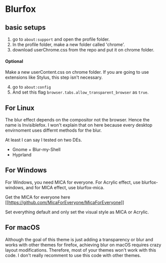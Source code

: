 # Blurfox

## basic setups

1. go to `about:support` and open the profile folder.
2. In the profile folder, make a new folder called 'chrome'.
3. download userChrome.css from the repo and put it on chrome folder.

#### Optional 
Make a new userContent.css on chrome folder. If you are going to use extensions like Stylus, this step isn't necessary. 

4. go to `about:config`
5. And set this flag `browser.tabs.allow_transparent_browser` as `true`.

## For Linux
The blur effect depends on the compositor not the browser. Hence the name is Invisiblefox. I won't explain that on here because every desktop envirnoment uses differnt methods for the blur. 

At least I can say I tested on two DEs. 
- Gnome + Blur-my-Shell
- Hyprland

## For Windows
For Windows, you need MICA for everyone. For Acrylic effect, use blurfox-windows, and for MICA effect, use blurfox-mica. 

Get the MICA for everyone here 
[[https://github.com/MicaForEveryone/MicaForEveryone]]

Set everything default and only set the visual style as MICA or Acrylic. 

## For macOS
Although the goal of this theme is just adding a transparency or blur and works with other themes for firefox, achieving blur on macOS requires crazy layout modifications. Therefore, most of your themes won't work with this code. I don't really recomment to use this code with other themes. 


